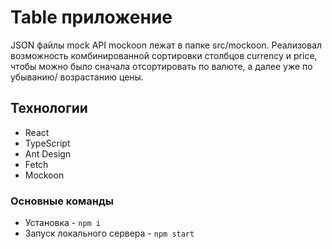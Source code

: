 # Table приложение

JSON файлы mock API mockoon лежат в папке src/mockoon. Реализовал возможность комбинированной сортировки столбцов currency и price, чтобы можно было сначала отсортировать по валюте, а далее уже по убыванию/ возрастанию цены.  

## Технологии
- React
- TypeScript
- Ant Design
- Fetch
- Mockoon

### Основные команды
- Установка - `npm i`
- Запуск локального сервера - `npm start`
